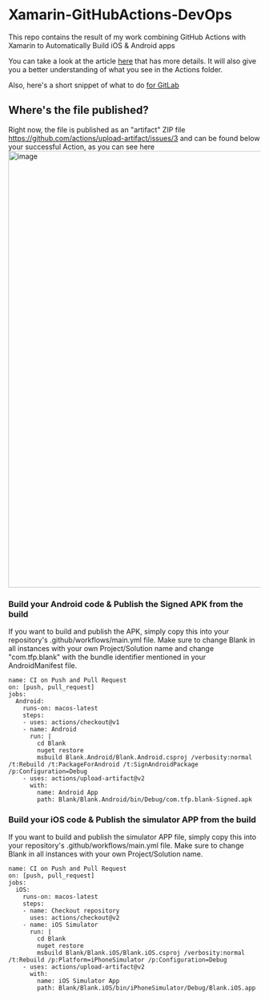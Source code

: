 # Xamarin-GitHubActions-DevOps
 This repo contains the result of my work combining GitHub Actions with Xamarin to Automatically Build iOS & Android apps

You can take a look at the article [here](https://levelup.gitconnected.com/using-github-actions-with-ios-and-android-xamarin-apps-693a93b48a61?source=friends_link&sk=cd81773f2e5a5931ae49c9362b4db795) that has more details. It will also give you a better understanding of what you see in the Actions folder.

Also, here's a short snippet of what to do [for GitLab](https://stackoverflow.com/questions/42757115/has-anyone-successfully-built-xamarin-forms-with-gitlab-ci/63233029#63233029)

## Where's the file published? 

Right now, the file is published as an "artifact" ZIP file https://github.com/actions/upload-artifact/issues/3 and can be found below your successful Action, as you can see here
<img width="871" alt="image" src="https://user-images.githubusercontent.com/8262287/116001770-38336f00-a5c4-11eb-8857-9121c3f5774e.png">


### Build your Android code & Publish the Signed APK from the build

If you want to build and publish the APK, simply copy this into your repository's .github/workflows/main.yml file.
Make sure to change Blank in all instances with your own Project/Solution name and change "com.tfp.blank" with the bundle identifier mentioned in your AndroidManifest file.

```
name: CI on Push and Pull Request
on: [push, pull_request]
jobs:
  Android:
    runs-on: macos-latest    
    steps:
    - uses: actions/checkout@v1      
    - name: Android
      run: |
        cd Blank
        nuget restore
        msbuild Blank.Android/Blank.Android.csproj /verbosity:normal /t:Rebuild /t:PackageForAndroid /t:SignAndroidPackage /p:Configuration=Debug 
    - uses: actions/upload-artifact@v2
      with:
        name: Android App
        path: Blank/Blank.Android/bin/Debug/com.tfp.blank-Signed.apk        
```

### Build your iOS code & Publish the simulator APP from the build

If you want to build and publish the simulator APP file, simply copy this into your repository's .github/workflows/main.yml file.
Make sure to change Blank in all instances with your own Project/Solution name.

```
name: CI on Push and Pull Request
on: [push, pull_request]
jobs:
  iOS:
    runs-on: macos-latest    
    steps:
    - name: Checkout repository
      uses: actions/checkout@v2        
    - name: iOS Simulator
      run: |
        cd Blank
        nuget restore
        msbuild Blank/Blank.iOS/Blank.iOS.csproj /verbosity:normal /t:Rebuild /p:Platform=iPhoneSimulator /p:Configuration=Debug        
    - uses: actions/upload-artifact@v2
      with:
        name: iOS Simulator App
        path: Blank/Blank.iOS/bin/iPhoneSimulator/Debug/Blank.iOS.app        
```
